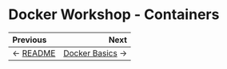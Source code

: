 # Docker Workshop - Containers

Previous | Next
:------- | ---:
← [README](../../README.md) | [Docker Basics](../docker-basics/README.md) →
